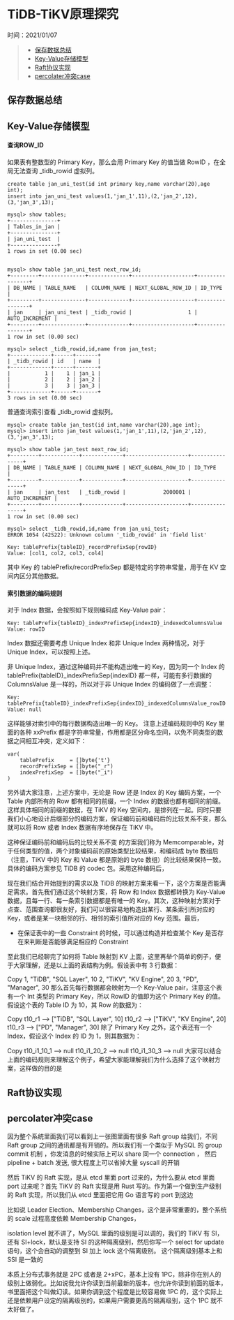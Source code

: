 # TiDB-TiKV原理探究
时间：2021/01/07

> - [保存数据总结](#保存数据总结)  
> - [Key-Value存储模型](#Key-Value存储模型)  
> - [Raft协议实现](#Key-Value存储模型)  
> - [percolater冲突case](#percolater冲突case)  



## 保存数据总结


## Key-Value存储模型

#### 查询ROW_ID

如果表有整数型的 Primary Key，那么会用 Primary Key 的值当做 RowID ，在全局无法查询 _tidb_rowid 虚拟列。

```
create table jan_uni_test(id int primary key,name varchar(20),age int);
insert into jan_uni_test values(1,'jan_1',11),(2,'jan_2',12),(3,'jan_3',13);

mysql> show tables;
+---------------+
| Tables_in_jan |
+---------------+
| jan_uni_test  |
+---------------+
1 rows in set (0.00 sec)


mysql> show table jan_uni_test next_row_id;
+---------+--------------+-------------+--------------------+----------------+
| DB_NAME | TABLE_NAME   | COLUMN_NAME | NEXT_GLOBAL_ROW_ID | ID_TYPE        |
+---------+--------------+-------------+--------------------+----------------+
| jan     | jan_uni_test | _tidb_rowid |                  1 | AUTO_INCREMENT |
+---------+--------------+-------------+--------------------+----------------+
1 row in set (0.00 sec)

mysql> select _tidb_rowid,id,name from jan_test;
+-------------+------+-------+
| _tidb_rowid | id   | name  |
+-------------+------+-------+
|           1 |    1 | jan_1 |
|           2 |    2 | jan_2 |
|           3 |    3 | jan_3 |
+-------------+------+-------+
3 rows in set (0.00 sec)
```

普通查询索引查看 _tidb_rowid 虚拟列。

```
mysql> create table jan_test(id int,name varchar(20),age int);
mysql> insert into jan_test values(1,'jan_1',11),(2,'jan_2',12),(3,'jan_3',13);

mysql> show table jan_test next_row_id;
+---------+------------+-------------+--------------------+----------------+
| DB_NAME | TABLE_NAME | COLUMN_NAME | NEXT_GLOBAL_ROW_ID | ID_TYPE        |
+---------+------------+-------------+--------------------+----------------+
| jan     | jan_test   | _tidb_rowid |            2000001 | AUTO_INCREMENT |
+---------+------------+-------------+--------------------+----------------+
1 row in set (0.00 sec)

mysql> select _tidb_rowid,id,name from jan_uni_test;
ERROR 1054 (42S22): Unknown column '_tidb_rowid' in 'field list'
```

```
Key: tablePrefix{tableID}_recordPrefixSep{rowID}
Value: [col1, col2, col3, col4]
```


其中 Key 的 tablePrefix/recordPrefixSep 都是特定的字符串常量，用于在 KV 空间内区分其他数据。

#### 索引数据的编码规则

对于 Index 数据，会按照如下规则编码成 Key-Value pair：

```
Key: tablePrefix{tableID}_indexPrefixSep{indexID}_indexedColumnsValue
Value: rowID
```

Index 数据还需要考虑 Unique Index 和非 Unique Index 两种情况，对于 Unique Index，可以按照上述。


非 Unique Index，通过这种编码并不能构造出唯一的 Key，因为同一个 Index 的 tablePrefix{tableID}_indexPrefixSep{indexID} 都一样，可能有多行数据的 ColumnsValue 是一样的，所以对于非 Unique Index 的编码做了一点调整：

```
Key: tablePrefix{tableID}_indexPrefixSep{indexID}_indexedColumnsValue_rowID
Value: null
```
这样能够对索引中的每行数据构造出唯一的 Key。 注意上述编码规则中的 Key 里面的各种 xxPrefix 都是字符串常量，作用都是区分命名空间，以免不同类型的数据之间相互冲突，定义如下：

```
var(
	tablePrefix     = []byte{'t'}
	recordPrefixSep = []byte("_r")
	indexPrefixSep  = []byte("_i")
)
```


另外请大家注意，上述方案中，无论是 Row 还是 Index 的 Key 编码方案，一个 Table 内部所有的 Row 都有相同的前缀，一个 Index 的数据也都有相同的前缀。这样具体相同的前缀的数据，在 TiKV 的 Key 空间内，是排列在一起。同时只要我们小心地设计后缀部分的编码方案，保证编码前和编码后的比较关系不变，那么就可以将 Row 或者 Index 数据有序地保存在 TiKV 中。


这种保证编码前和编码后的比较关系不变 的方案我们称为 Memcomparable，对于任何类型的值，两个对象编码前的原始类型比较结果，和编码成 byte 数组后（注意，TiKV 中的 Key 和 Value 都是原始的 byte 数组）的比较结果保持一致。具体的编码方案参见 TiDB 的 codec 包。采用这种编码后，

现在我们结合开始提到的需求以及 TiDB 的映射方案来看一下，这个方案是否能满足需求。首先我们通过这个映射方案，将 Row 和 Index 数据都转换为 Key-Value 数据，且每一行、每一条索引数据都是有唯一的 Key。其次，这种映射方案对于点查、范围查询都很友好，我们可以很容易地构造出某行、某条索引所对应的 Key，或者是某一块相邻的行、相邻的索引值所对应的 Key 范围。最后，

 - 在保证表中的一些 Constraint 的时候，可以通过构造并检查某个 Key 是否存在来判断是否能够满足相应的 Constraint

至此我们已经聊完了如何将 Table 映射到 KV 上面，这里再举个简单的例子，便于大家理解，还是以上面的表结构为例。假设表中有 3 行数据：

Copy
1, "TiDB", "SQL Layer", 10
2, "TiKV", "KV Engine", 20
3, "PD", "Manager", 30
那么首先每行数据都会映射为一个 Key-Value pair，注意这个表有一个 Int 类型的 Primary Key，所以 RowID 的值即为这个 Primary Key 的值。假设这个表的 Table ID 为 10，其 Row 的数据为：

Copy
t10_r1 --> ["TiDB", "SQL Layer", 10]
t10_r2 --> ["TiKV", "KV Engine", 20]
t10_r3 --> ["PD", "Manager", 30]
除了 Primary Key 之外，这个表还有一个 Index，假设这个 Index 的 ID 为 1，则其数据为：

Copy
t10_i1_10_1 --> null
t10_i1_20_2 --> null
t10_i1_30_3 --> null
大家可以结合上面的编码规则来理解这个例子，希望大家能理解我们为什么选择了这个映射方案，这样做的目的是

## Raft协议实现



## percolater冲突case








因为整个系统里面我们可以看到上一张图里面有很多 Raft group 给我们，不同 Raft group 之间的通讯都是有开销的。所以我们有一个类似于 MySQL 的 group commit 机制 ，你发消息的时候实际上可以 share 同一个 connection ， 然后 pipeline + batch 发送, 很大程度上可以省掉大量 syscall 的开销



然后 TiKV 的 Raft 实现，是从 etcd 里面 port 过来的，为什么要从 etcd 里面 port 过来呢？首先 TiKV 的 Raft 实现是用 Rust 写的。作为第一个做到生产级别的 Raft 实现，所以我们从 etcd 里面把它用 Go 语言写的 port 到这边





比如说 Leader Election、Membership Changes，这个是非常重要的，整个系统的 scale 过程高度依赖 Membership Changes，



isolation level 就不讲了，MySQL 里面的级别是可以调的，我们的 TiKV 有 SI，还有 SI+lock，默认是支持 SI 的这种隔离级别，然后你写一个 select for update 语句，这个会自动的调整到 SI 加上 lock 这个隔离级别。
这个隔离级别基本上和 SSI 是一致的



本质上分布式事务就是 2PC 或者是 2+xPC，基本上没有 1PC，除非你在别人的级别上做弱化。比如说我允许你读到当前最新的版本，也允许你读到前面的版本，书里面把这个叫做幻读。如果你调到这个程度是比较容易做 1PC 的，这个实际上还是依赖用户设定的隔离级别的，如果用户需要更高的隔离级别，这个 1PC 就不太好做了。




